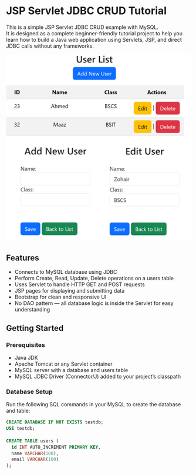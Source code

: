 # JSP Servlet JDBC CRUD Tutorial

This is a simple JSP Servlet JDBC CRUD example with MySQL.  
It is designed as a complete beginner-friendly tutorial project to help you learn how to build a Java web application using Servlets, JSP, and direct JDBC calls without any frameworks.

![App Preview](preview.png)

## Features

- Connects to MySQL database using JDBC  
- Perform Create, Read, Update, Delete operations on a users table  
- Uses Servlet to handle HTTP GET and POST requests  
- JSP pages for displaying and submitting data  
- Bootstrap for clean and responsive UI  
- No DAO pattern — all database logic is inside the Servlet for easy understanding

## Getting Started

### Prerequisites

- Java JDK  
- Apache Tomcat or any Servlet container  
- MySQL server with a database and users table  
- MySQL JDBC Driver (Connector/J) added to your project’s classpath

### Database Setup

Run the following SQL commands in your MySQL to create the database and table:

```sql
CREATE DATABASE IF NOT EXISTS testdb;
USE testdb;

CREATE TABLE users (
  id INT AUTO_INCREMENT PRIMARY KEY,
  name VARCHAR(100),
  email VARCHAR(100)
);
